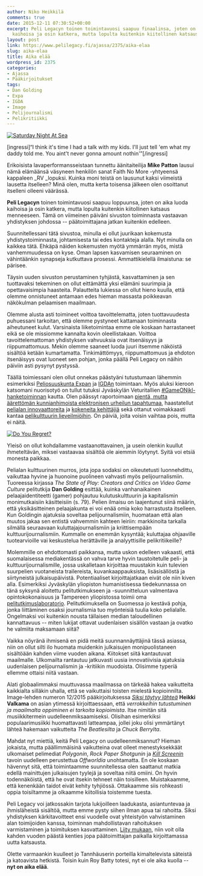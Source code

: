 ```yaml
---
author: Niko Heikkilä
comments: true
date: 2015-12-11 07:30:52+00:00
excerpt: Peli Legacyn toinen toimintavuosi saapuu finaalinsa, joten on aika luoda
  kaihoisa ja osin katkera, mutta lopulta kuitenkin kiitollinen katsaus menneeseen.
layout: post
link: https://www.pelilegacy.fi/ajassa/2375/aika-elaa
slug: aika-elaa
title: Aika elää
wordpress_id: 2375
categories:
- Ajassa
- Pääkirjoitukset
tags:
- Dan Golding
- Expa
- IGDA
- Image
- Pelijournalismi
- Pelikritiikki
---
```


[![Saturday Night At Sea](http://www.pelilegacy.fi/wp-content/uploads/2015/11/peli_legacy_2_vuotta.jpg)](http://www.pelilegacy.fi/wp-content/uploads/2015/11/peli_legacy_2_vuotta.jpg)

[ingressi]“I think it's time I had a talk with my kids. I'll just tell 'em what my daddy told me. You aint't never gonna amount nothin'”[/ingressi]

Erikoisista lavaperformansseistaan tunnettu äänitaiteilija **Mike Patton** lausui nämä elämäänsä väsyneen henkilön sanat Faith No More -yhtyeensä kappaleen _RV _lopuksi. Kuinka moni teistä on lausunut kaksi viimeistä lausetta itselleen? Minä olen, mutta kerta toisensa jälkeen olen osoittanut itselleni olleeni väärässä.

**Peli Legacyn** toinen toimintavuosi saapuu loppuunsa, joten on aika luoda kaihoisa ja osin katkera, mutta lopulta kuitenkin kiitollinen katsaus menneeseen. Tämä on viimeinen päiväni sivuston toiminnasta vastaavan yhdistyksen johdossa -- päätoimittajana jatkan kuitenkin edelleen.

Suunnitellessani tätä sivustoa, minulla ei ollut juurikaan kokemusta yhdistystoiminnasta, johtamisesta tai edes kontakteja alalla. Nyt minulla on kaikkea tätä. Ehkäpä näiden kokemusten myötä ymmärrän myös, mistä vanhemmuudessa on kyse. Oman lapsen kasvamisen seuraaminen on vähintäänkin synapseja kutkuttava prosessi. Ammattikielellä ilmaistuna: se pärisee.

Täysin uuden sivuston perustaminen tyhjästä, kasvattaminen ja sen tuottavaksi tekeminen on ollut eittämättä yksi elämäni suurimpia ja opettavaisimpia haasteita. Palautteita lukiessa on ollut hieno kuulla, että olemme onnistuneet antamaan edes hieman massasta poikkeavan näkökulman pelaamisen maailmaan.

Olemme alusta asti toimineet voittoa tavoittelematta, joten tuottavuudesta puhuessani tarkoitan, että olemme pystyneet kattamaan toiminnasta aiheutuneet kulut. Varsinaista liiketoimintaa emme ole koskaan harrastaneet eikä se ole missiomme kannalta kovin oleellistakaan. Voittoa tavoittelemattoman yhdistyksen vahvuuksia ovat itsenäisyys ja riippumattomuus. Mekin olemme saaneet luoda juuri itsemme näköistä sisältöä ketään kumartamatta. Tinkimättömyys, riippumattomuus ja ehdoton itsenäisyys ovat luoneet sen pohjan, jonka päällä Peli Legacy on näihin päiviin asti pysynyt pystyssä.

Täällä toimiessani olen ollut onnekas päästyäni tutustumaan lähemmin esimerkiksi [Peliosuuskunta Expan](http://www.expa.fi) ja [IGDAn](http://www.igda.fi) toimintaan. Myös aluksi kieroon katsomani nuorisotyö on tullut tutuksi Jyväskylän Veturitallien [#GameONjkl-hanketoiminnan](http://www.pelilegacy.fi/hitaat/2218/gameonjkl-pelien-historiaa-ja-pelikasvatusta) kautta. Olen päässyt raportoimaan [pientä, mutta äärettömän kunnianhimoista elektronisen urheilun tapahtumaa](http://www.pelilegacy.fi/hitaat/1005/keikalla-jessembly-verkkopelitapahtuma), haastatellut [pelialan innovaattoreita](http://www.pelilegacy.fi/hitaat/816/the-internet-game-database-lupaa-pelaajille-toimivan-ja-luotettavan-pelitietopankin) ja [kokeneita kehittäjiä](http://www.pelilegacy.fi/hitaat/2301/haastattelu-1979-revolution-ink-stories) sekä ottanut voimakkaasti kantaa [pelikulttuurin lieveilmiöihin](http://www.pelilegacy.fi/ajassa/963/me-olemme-pelaajien-asialla). On päiviä, joita voisin vaihtaa pois, mutta ei näitä.

[![Do You Regret?](http://www.pelilegacy.fi/wp-content/uploads/2015/12/do_you_regret.gif)](http://www.pelilegacy.fi/wp-content/uploads/2015/12/do_you_regret.gif)

Yleisö on ollut kohdallamme vastaanottavainen, ja usein olenkin kuullut ihmeteltävän, miksei vastaavaa sisältöä ole aiemmin löytynyt. Syitä voi etsiä monesta paikkaa.

Pelialan kulttuurinen murros, jota jopa sodaksi on oikeutetusti luonnehdittu, vaikuttaa hyvine ja huonoine puolineen vahvasti myös pelijournalismiin. Tuoreessa kirjassa _The State of Play: Creators and Critics on Video Game Culture_ pelitutkija **Dan Golding** esittää, kuinka vanhanaikainen pelaajaidentiteetti (gamer) pohjautuu kulutuskulttuurin ja kapitalismin monimutkaisiin käsitteisiin (s. 79). Pelien ilmaisu on laajentunut siinä määrin, että yksikäsitteinen pelaajakunta ei voi enää omia koko harrastusta itselleen. Kun Goldingin ajatuksia soveltaa pelijournalismiin, huomataan että alan muutos jakaa sen entistä vahvemmin kahteen leiriin: markkinoita tarkalla silmällä seuraavaan kuluttajajournalismiin ja kriittisempään kulttuurijournalismiin. Kummalle on enemmän kysyntää; kuluttajaa ohjaaville tuotearvioille vai keskustelua herättäville ja analyyttisille pelikritiikeille?

Molemmille on ehdottomasti paikkansa, mutta uskon edelleen vakaasti, että suomalaisessa mediakentässä on vahva tarve hyvin taustoitetulle peli- ja kulttuurijournalismille, jossa uskalletaan kirjoittaa muustakin kuin tulevien suurpelien vuotaneista trailereista, kuvankaappauksista, lisäsisällöstä ja siirtyneistä julkaisupäivistä. Potentiaaliset kirjoittajatkaan eivät ole niin kiven alla. Esimerkiksi Jyväskylän yliopiston humanistisessa tiedekunnassa on tänä syksynä aloitettu pelitutkimukseen ja -suunnitteluun valmentava opintokokonaisuus ja Tampereen yliopistossa toimii oma [pelitutkimuslaboratorio](http://gameresearchlab.uta.fi/). Pelitutkimuksella on Suomessa jo kestävä pohja, jonka liittäminen osaksi journalismia tuo myönteisiä tuulia koko pelialalle. Ongelmaksi voi kuitenkin nousta tällaisen median taloudellinen kannattavuus -- miten lukijat ottavat uudenlaisen sisällön vastaan ja ovatko he valmiita maksamaan siitä?

Vaikka nöyränä ihmisenä en pidä meitä suunnannäyttäjinä tässä asiassa, niin on ollut silti ilo huomata muidenkin julkaisujen monipuolistaneen sisältöään kahden viime vuoden aikana. Kiitokset siitä kantautuvat maailmalle. Ulkomailta rantautuu jatkuvasti uusia innovatiivisia ajatuksia uudenlaisen pelijournalismin ja -kritiikin muodoista. Olisimme typeriä ellemme ottaisi niitä vastaan.

Alati globaalimmaksi muuttuvassa maailmassa on tärkeää hakea vaikutteita kaikkialta silläkin uhalla, että se vaikuttaisi toisten mielestä kopioinnilta. Image-lehden numeron 12/2015 pääkirjoituksessa [_Siksi täytyy lähteä_](http://www.image.fi/image-lehti/siksi-taytyy-lahtea) **Heikki Valkama** on asian ytimessä kirjoittaessaan, että _verrokkeihin tutustuminen ja maailmalta oppiminen ei tarkoita kopioimista_. Itse nimitän sitä musiikkitermein uudelleenmiksaamiseksi. Olisihan esimerkiksi populaarimusiikki huomattavasti latteampaa, jollei joku olisi ymmärtänyt lähteä hakemaan vaikutteita _The Beatlesilta_ ja _Chuck Berrylta_.

Mahdat nyt miettiä, keitä Peli Legacy on uudelleenmiksannut? Hieman jokaista, mutta päällimmäisinä vaikutteina ovat olleet menestyksekkäät ulkomaiset pelimediat _Polygonin_, _Rock Paper Shotgunin_ ja _[Kill Screenin](http://www.pelilegacy.fi/ajassa/2381/kill-screen-ja-joukkorahoitus)_ tavoin uudelleen perustettua _Offworldia_ unohtamatta. En ole koskaan hävennyt sitä, että toimintaamme suunnitellessa olen saattanut matkia edellä mainittujen julkaisujen tyylejä ja soveltaa niitä omiini. On hyvin todennäköistä, että he ovat itsekin tehneet näin toisilleen. Muistakaamme, että kenenkään taidot eivät kehity tyhjiössä. Ottakaamme siis rohkeasti oppia toisiltamme ja olkaamme kiitollisia toistemme tuesta.

Peli Legacy voi jatkossakin tarjota lukijoilleen laadukasta, asiantuntevaa ja ihmisläheistä sisältöä, mutta emme pysty siihen ilman apua tai rahoitta. Siksi yhdistyksen kärkitavoitteet ensi vuodelle ovat yhteistyön vahvistaminen alan toimijoiden kanssa, toiminnan mahdollistavan rahoituksen varmistaminen ja toimituksen kasvattaminen. [Liity mukaan](http://www.pelilegacy.fi/rekrytointi), niin voit olla kahden vuoden päästä kenties jopa päätoimittajan paikalla kirjoittamassa uutta katsausta.

Olette varmaankin kuulleet jo Tannhäuserin porteilla kimaltelevista säteistä ja katoavista hetkistä. Toisin kuin Roy Batty totesi, nyt ei ole aika kuolla -- **nyt on aika elää**.
